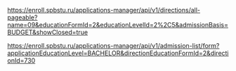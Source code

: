 https://enroll.spbstu.ru/applications-manager/api/v1/directions/all-pageable?name=09&educationFormId=2&educationLevelId=2%2C5&admissionBasis=BUDGET&showClosed=true


https://enroll.spbstu.ru/applications-manager/api/v1/admission-list/form?applicationEducationLevel=BACHELOR&directionEducationFormId=2&directionId=730
